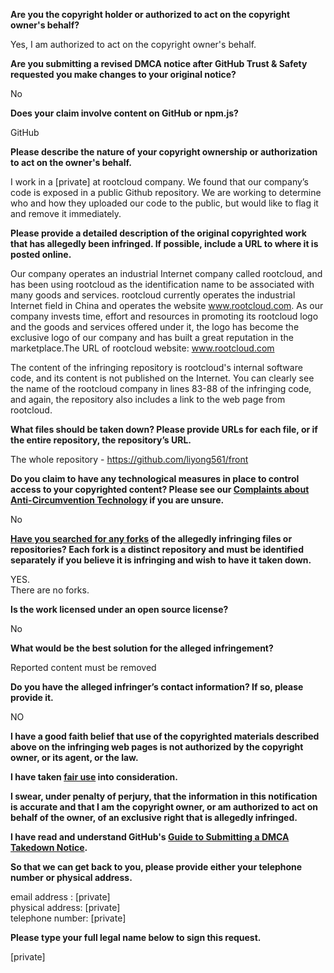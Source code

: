 **Are you the copyright holder or authorized to act on the copyright owner's behalf?**

Yes, I am authorized to act on the copyright owner's behalf.

**Are you submitting a revised DMCA notice after GitHub Trust & Safety requested you make changes to your original notice?**

No

**Does your claim involve content on GitHub or npm.js?**

GitHub

**Please describe the nature of your copyright ownership or authorization to act on the owner's behalf.**

I work in a [private] at rootcloud company. We found that our company’s code is exposed in a public Github repository. We are working to determine who and how they uploaded our code to the public, but would like to flag it and remove it immediately.

**Please provide a detailed description of the original copyrighted work that has allegedly been infringed. If possible, include a URL to where it is posted online.**

Our company operates an industrial Internet company called rootcloud, and has been using rootcloud as the identification name to be associated with many goods and services. rootcloud currently operates the industrial Internet field in China and operates the website www.rootcloud.com. As our company invests time, effort and resources in promoting its rootcloud logo and the goods and services offered under it, the logo has become the exclusive logo of our company and has built a great reputation in the marketplace.The URL of rootcloud website: www.rootcloud.com

The content of the infringing repository is rootcloud's internal software code, and its content is not published on the Internet.
You can clearly see the name of the rootcloud company in lines 83-88 of the infringing code, and again, the repository also includes a link to the web page from rootcloud.

**What files should be taken down? Please provide URLs for each file, or if the entire repository, the repository’s URL.**

The whole repository - https://github.com/liyong561/front

**Do you claim to have any technological measures in place to control access to your copyrighted content? Please see our <a href="https://docs.github.com/articles/guide-to-submitting-a-dmca-takedown-notice#complaints-about-anti-circumvention-technology">Complaints about Anti-Circumvention Technology</a> if you are unsure.**

No

**<a href="https://docs.github.com/articles/dmca-takedown-policy#b-what-about-forks-or-whats-a-fork">Have you searched for any forks</a> of the allegedly infringing files or repositories? Each fork is a distinct repository and must be identified separately if you believe it is infringing and wish to have it taken down.**

YES.  
There are no forks.

**Is the work licensed under an open source license?**

No

**What would be the best solution for the alleged infringement?**

Reported content must be removed

**Do you have the alleged infringer’s contact information? If so, please provide it.**

NO

**I have a good faith belief that use of the copyrighted materials described above on the infringing web pages is not authorized by the copyright owner, or its agent, or the law.**

**I have taken <a href="https://www.lumendatabase.org/topics/22">fair use</a> into consideration.**

**I swear, under penalty of perjury, that the information in this notification is accurate and that I am the copyright owner, or am authorized to act on behalf of the owner, of an exclusive right that is allegedly infringed.**

**I have read and understand GitHub's <a href="https://docs.github.com/articles/guide-to-submitting-a-dmca-takedown-notice/">Guide to Submitting a DMCA Takedown Notice</a>.**

**So that we can get back to you, please provide either your telephone number or physical address.**

email address : [private]  
physical address: [private]  
telephone number: [private]

**Please type your full legal name below to sign this request.**

[private]
